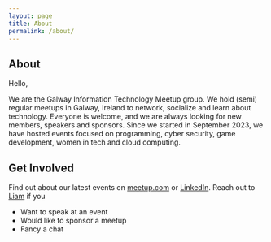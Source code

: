 ```yaml
---
layout: page
title: About
permalink: /about/
---
```


## About

Hello,

We are the Galway Information Technology Meetup group.
We hold (semi) regular meetups in Galway, Ireland to network, socialize and learn about technology.
Everyone is welcome, and we are always looking for new members, speakers and sponsors.
Since we started in September 2023, we have hosted events focused on programming, cyber security, game development, women in tech and cloud computing.

## Get Involved

Find out about our latest events on [meetup.com](https://www.meetup.com/galway-information-technology/) or [LinkedIn](https://www.linkedin.com/groups/14314350/).
Reach out to [Liam](https://www.linkedin.com/in/liamkrewer/) if you
- Want to speak at an event
- Would like to sponsor a meetup
- Fancy a chat